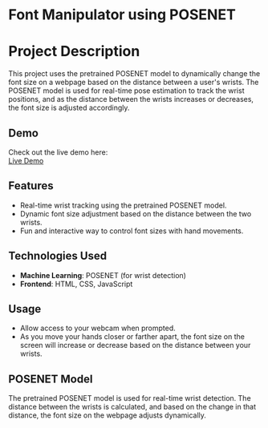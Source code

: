 # Font Manipulator using POSENET

# Project Description
This project uses the pretrained POSENET model to dynamically change the font size on a webpage based on the distance between a user's wrists. The POSENET model is used for real-time pose estimation to track the wrist positions, and as the distance between the wrists increases or decreases, the font size is adjusted accordingly.

## Demo
Check out the live demo here:  
[Live Demo](https://your-live-demo-link.com)



## Features
- Real-time wrist tracking using the pretrained POSENET model.
- Dynamic font size adjustment based on the distance between the two wrists.
- Fun and interactive way to control font sizes with hand movements.

## Technologies Used
- **Machine Learning**: POSENET (for wrist detection)
- **Frontend**: HTML, CSS, JavaScript

## Usage
- Allow access to your webcam when prompted.
- As you move your hands closer or farther apart, the font size on the screen will increase or decrease based on the distance between your wrists.

## POSENET Model
The pretrained POSENET model is used for real-time wrist detection. The distance between the wrists is calculated, and based on the change in that distance, the font size on the webpage adjusts dynamically. 

